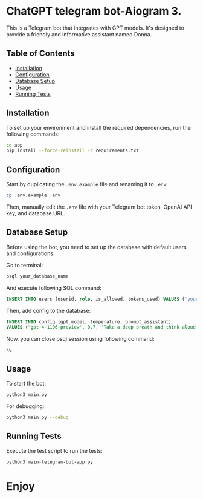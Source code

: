 # ChatGPT telegram bot-Aiogram 3.

This is a Telegram bot that integrates with GPT models. It's designed to provide a friendly and informative assistant named Donna.

## Table of Contents
- [Installation](#installation)
- [Configuration](#configuration)
- [Database Setup](#database-setup)
- [Usage](#usage)
- [Running Tests](#running-tests)

## Installation

To set up your environment and install the required dependencies, run the following commands:

```bash
cd app
pip install --force-reinstall -r requirements.txt
```

## Configuration

Start by duplicating the `.env.example` file and renaming it to `.env`:

```bash
cp .env.example .env
```

Then, manually edit the `.env` file with your Telegram bot token, OpenAI API key, and database URL.

## Database Setup

Before using the bot, you need to set up the database with default users and configurations.

Go to terminal:
```bash
psql your_database_name
```
And execute following SQL command:

```sql
INSERT INTO users (userid, role, is_allowed, tokens_used) VALUES ('yourid','user', True, 0);
```


Then, add config to the database:
```sql
INSERT INTO config (gpt_model, temperature, prompt_assistant)
VALUES ("gpt-4-1106-preview', 0.7, 'Take a deep breath and think aloud step-by-step. Act as assistant Your name is Donna You are female You should be friendly You should not use official tone Your answers should be simple, and laconic but informative Before providing an answer check information above one more time Try to solve tasks step by step I will send you questions or topics to discuss and you will answer me You interface right now is a telegram messenger Some of messages you will receive from user was transcribed from voice messages. If task is too abstract or you see more than one way to solve it or you need more information to solve it - ask me for more information from user. It is important to understand what user wants to get from you. But don't ask too much questions - it is annoying for user.");
```

Now, you can close psql session using following command: 
```bash
\q
```

## Usage

To start the bot:

```bash
python3 main.py
```

For debugging:

```bash
python3 main.py --debug
```

## Running Tests

Execute the test script to run the tests:

```bash
python3 main-telegram-bot-app.py
```


# Enjoy
